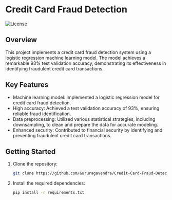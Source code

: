 # Credit Card Fraud Detection

[![License](https://img.shields.io/badge/License-MIT-blue.svg)](https://opensource.org/licenses/MIT)

## Overview

This project implements a credit card fraud detection system using a logistic regression machine learning model. The model achieves a remarkable 93% test validation accuracy, demonstrating its effectiveness in identifying fraudulent credit card transactions.

## Key Features

- Machine learning model: Implemented a logistic regression model for credit card fraud detection.
- High accuracy: Achieved a test validation accuracy of 93%, ensuring reliable fraud identification.
- Data preprocessing: Utilized various statistical strategies, including downsampling, to clean and prepare the data for accurate modeling.
- Enhanced security: Contributed to financial security by identifying and preventing fraudulent credit card transactions.

## Getting Started

1. Clone the repository:

   ```bash
   git clone https://github.com/Gururagavendra/Credit-Card-Fraud-Detection
   ```

2. Install the required dependencies:

   ```bash
   pip install -r requirements.txt
   ```

